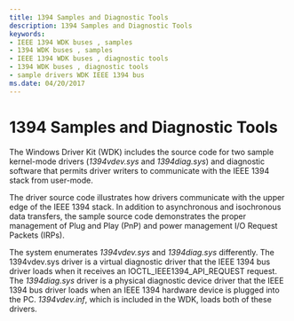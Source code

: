 ```yaml
---
title: 1394 Samples and Diagnostic Tools
description: 1394 Samples and Diagnostic Tools
keywords:
- IEEE 1394 WDK buses , samples
- 1394 WDK buses , samples
- IEEE 1394 WDK buses , diagnostic tools
- 1394 WDK buses , diagnostic tools
- sample drivers WDK IEEE 1394 bus
ms.date: 04/20/2017
---
```


# 1394 Samples and Diagnostic Tools


The Windows Driver Kit (WDK) includes the source code for two sample kernel-mode drivers (*1394vdev.sys* and *1394diag.sys*) and diagnostic software that permits driver writers to communicate with the IEEE 1394 stack from user-mode.

The driver source code illustrates how drivers communicate with the upper edge of the IEEE 1394 stack. In addition to asynchronous and isochronous data transfers, the sample source code demonstrates the proper management of Plug and Play (PnP) and power management I/O Request Packets (IRPs).

The system enumerates *1394vdev.sys* and *1394diag.sys* differently. The 1394vdev.sys driver is a virtual diagnostic driver that the IEEE 1394 bus driver loads when it receives an IOCTL\_IEEE1394\_API\_REQUEST request. The *1394diag.sys* driver is a physical diagnostic device driver that the IEEE 1394 bus driver loads when an IEEE 1394 hardware device is plugged into the PC. *1394vdev.inf*, which is included in the WDK, loads both of these drivers.

 

 




